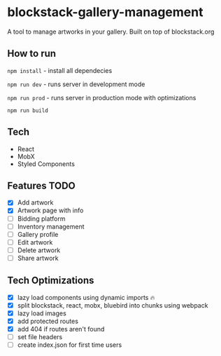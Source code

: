 # blockstack-gallery-management
A tool to manage artworks in your gallery. Built on top of blockstack.org

## How to run
`npm install` - install all dependecies

`npm run dev` - runs server in development mode

`npm run prod` - runs server in production mode with optimizations

`npm run build`

## Tech
- React
- MobX
- Styled Components

## Features TODO
- [x] Add artwork
- [x] Artwork page with info
- [ ] Bidding platform
- [ ] Inventory management
- [ ] Gallery profile
- [ ] Edit artwork
- [ ] Delete artwork
- [ ] Share artwork

## Tech Optimizations
- [x] lazy load components using dynamic imports 🔥
- [x] split blockstack, react, mobx, bluebird into chunks using webpack
- [x] lazy load images
- [x] add protected routes
- [x] add 404 if routes aren't found
- [ ] set file headers
- [ ] create index.json for first time users
